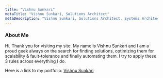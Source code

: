 ```yaml
---
title: "Vishnu Sunkari"
metaTitle: "Vishnu Sunkari, Solutions Architect"
metaDescription: "Vishnu Sunkari, Solutions Architect, Systems Architect, Cloud Solutions Architect, Technical Lead"
---
```


### About Me

Hi, Thank you for visiting my site.  My name is Vishnu Sunkari and I am a proud geek always on the search for
finding solutions, optimizing them for scalability & fault-tolerance and finally automating them. I try to apply 
these 3 rules across everything I do.  

Here is a link to my portfolio: [Vishnu Sunkari](http://vishnusunkari.com)

